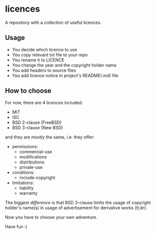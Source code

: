 # licences

A repository with a collection of useful licences.

## Usage

- You decide which licence to use
- You copy relevant txt file to your repo
- You rename it to LICENCE
- You change the year and the copyright holder name
- You add headers to source files
- You add licence notice in project's README(.md) file

## How to choose

For now, there are 4 licences included:
- MIT
- ISC
- BSD 2-clause (FreeBSD)
- BSD 3-clause (New BSD)

and they are _mostly_ the same, i.e. they offer:

- permissions:
    - commercial-use
    - modifications
    - distributions
    - private-use
- conditions:
    - include-copyright
- limitations:
    - liability
    - warranty

The biggest _difference_ is that BSD 3-clause limits the usage of copyright holder's name(s) in usage of advertisement for derivative works (tl;dr).

Now you have to choose your own adventure. 

Have fun :)

